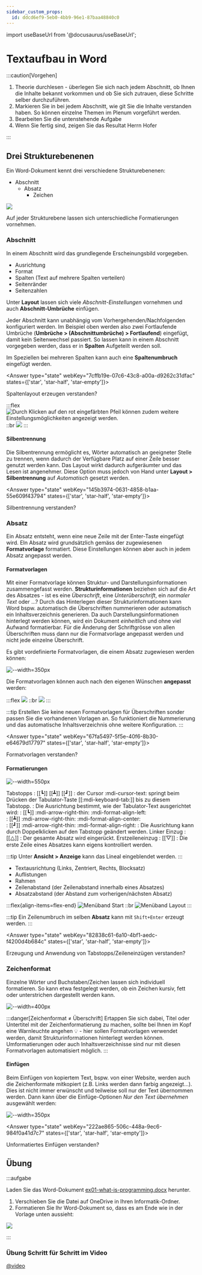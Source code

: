 ```yaml
---
sidebar_custom_props:
  id: ddcd6ef9-5eb0-4bb9-96e1-87baa48840c0
---
```


import useBaseUrl from '@docusaurus/useBaseUrl';

# Textaufbau in Word

:::caution[Vorgehen]

1. Theorie durchlesen - überlegen Sie sich nach jedem Abschnitt, ob Ihnen die Inhalte bekannt vorkommen und ob Sie sich zutrauen, diese Schritte selber durchzuführen.
2. Markieren Sie in bei jedem Abschnitt, wie git Sie die Inhalte verstanden haben. So können einzelne Themen im Plenum vorgeführt werden.
3. Bearbeiten Sie die untenstehende Aufgabe
4. Wenn Sie fertig sind, zeigen Sie das Resultat Herrn Hofer

:::

## Drei Strukturebenenen
Ein Word-Dokument kennt drei verschiedene Strukturebenenen:

- Abschnitt
  - Absatz
    - Zeichen

<div style={{maxHeight: '450px', overflow: 'auto'}}>

![](images/word-abschnitt-absatz.png)

</div>

Auf jeder Strukturebene lassen sich unterschiedliche Formatierungen vornehmen.

### Abschnitt
In einem Abschnitt wird das grundlegende Erscheinungsbild vorgegeben.
- Ausrichtung
- Format
- Spalten (Text auf mehrere Spalten verteilen)
- Seitenränder
- Seitenzahlen

Unter **Layout** lassen sich viele *Abschnitt-Einstellungen* vornehmen und auch __Abschnitt-Umbrüche__ einfügen. 

Jeder Abschnitt kann unabhängig vom Vorhergehenden/Nachfolgenden konfiguriert werden. Im Beispiel oben werden also zwei Fortlaufende Umbrüche (__Umbrüche > (Abschnittumbrüche) > Fortlaufend__) eingefügt, damit kein Seitenwechsel passiert. So lassen kann in einem Abschnitt vorgegeben werden, dass er in **Spalten** Aufgeteilt werden soll.

Im Speziellen bei mehreren Spalten kann auch eine __Spaltenumbruch__ eingefügt werden.

<Answer type="state" webKey="7cffb19e-07c6-43c8-a00a-d9262c31dfac"  states={['star', 'star-half', 'star-empty']}>

Spaltenlayout erzeugen verstanden?
</Answer>

:::flex
![Durch Klicken auf den rot eingefärbten Pfeil können zudem weitere Einstellungsmöglichkeiten angezeigt werden.](images/word-seite-einrichten.png) 
::br
![](images/word-seite-einrichten-pro.png)
:::

#### Silbentrennung

Die Silbentrennung ermöglicht es, Wörter automatisch an geeigneter Stelle zu trennen, wenn dadurch der Verfügbare Platz auf einer Zeile besser genutzt werden kann. Das Layout wirkt dadurch aufgeräumter und das Lesen ist angenehmer. Diese Option muss jedoch von Hand unter __Layout > Silbentrennung__ auf *Automatisch* gesetzt werden.



<Answer type="state" webKey="145b3974-0631-4858-b1aa-55e609f43794" states={['star', 'star-half', 'star-empty']}>

Silbentrennung verstanden?
</Answer>

### Absatz
Ein Absatz entsteht, wenn eine neue Zeile mit der Enter-Taste eingefügt wird. EIn Absatz wird grundsätzlich gemäss der zugewiesenen **Formatvorlage** formatiert. Diese Einstellungen können aber auch in jedem Absatz angepasst werden.

#### Formatvorlagen

Mit einer Formatvorlage können Struktur- und Darstellungsinformationen zusammengefasst werden. **Strukturinformationen** beziehen sich auf die Art des Absatzes - ist es eine *Überschrift*, eine *Unterüberschrift*, ein *normaler Text* oder ...? Durch das Hinterlegen dieser Strukturinformationen kann Word bspw. automatisch die Überschriften nummerieren oder automatisch ein Inhaltsverzeichnis generieren. Da auch Darstellungsinformationen hinterlegt werden können, wird ein Dokument *einheitlich* und ohne viel Aufwand formatierbar. Für die Änderung der Schriftgrösse von allen Überschriften muss dann nur die Formatvorlage angepasst werden und nicht jede einzelne Überschrift.

Es gibt vordefinierte Formatvorlagen, die einem Absatz zugewiesen werden können:

![--width=350px](images/word-formatvorlage.png)

Die Formatvorlagen können auch nach den eigenen Wünschen **angepasst** werden:

:::flex
![](images/word-formatvorlage-edit-pre.png)
::br
![](images/word-formatvorlage-edit.png)
:::

:::tip
Erstellen Sie keine neuen Formatvorlagen für Überschriften sonder passen Sie die vorhandenen Vorlagen an. So funktioniert die Nummerierung und das automatische Inhaltsverzeichnis ohne weitere Konfiguration.
:::

<Answer type="state" webKey="67fa5497-5f5e-40f6-8b30-e64679d17797" states={['star', 'star-half', 'star-empty']}>

Formatvorlagen verstanden?
</Answer>

#### Formatierungen

![--width=550px](images/word-tabstopps.png)

Tabstopps
: [[┗]] [[┻]] [[┛]]
: der Cursor :mdi-cursor-text: springt beim Drücken der Tabulator-Taste [[:mdi-keyboard-tab:]] bis zu diesem Tabstopp.
: Die Ausrichtung bestimmt, wie der Tabulator-Text ausgerichtet wird:
: [[┗]] :mdi-arrow-right-thin: :mdi-format-align-left:  
: [[┻]] :mdi-arrow-right-thin: :mdi-format-align-center:  
: [[┛]] :mdi-arrow-right-thin: :mdi-format-align-right:
: Die Ausrichtung kann durch Doppelklicken auf den Tabstopp geändert werden.
Linker Einzug
: [[⧋]]
: Der gesamte Absatz wird eingerückt.
Erstzeileneinzug
: [[▽]]
: Die erste Zeile eines Absatzes kann eigens kontrolliert werden.

:::tip
Unter __Ansicht > Anzeige__ kann das Lineal eingeblendet werden.
:::

- Textausrichtung (Links, Zentriert, Rechts, Blocksatz)
- Auflistungen
- Rahmen
- Zeilenabstand (der Zeilenabstand innerhalb eines Absatzes)
- Absatzabstand (der Abstand zum vorherigen/nächsten Absatz)

:::flex{align-items=flex-end}
![Menüband __Start__](images/word-absatz.png)
::br
![Menüband __Layout__](images/word-absatz2.png)
:::

:::tip
Ein Zeilenumbruch im selben **Absatz** kann mit `Shift+Enter` erzeugt werden.
:::



<Answer type="state" webKey="82838c61-6a10-4bf1-aedc-f4200d4b684c" states={['star', 'star-half', 'star-empty']}>

Erzeugung und Anwendung von Tabstopps/Zeileneinzügen verstanden?
</Answer>

### Zeichenformat

Einzelne Wörter und Buchstaben/Zeichen lassen sich individuell formatieren. So kann etwa festgelegt werden, ob ein Zeichen kursiv, fett oder unterstrichen dargestellt werden kann.

![--width=400px](images/word-zeichenformatierung.png)

:::danger[Zeichenformat $\neq$ Überschrift]
Ertappen Sie sich dabei, Titel oder Untertitel mit der Zeichenformatierung zu machen, sollte bei Ihnen im Kopf eine Warnleuchte angehen 💡 - hier sollen Formatvorlagen verwendet werden, damit Strukturinformationen hinterlegt werden können. Umformatierungen oder auch Inhaltsverzeichnisse sind nur mit diesen Formatvorlagen automatisiert möglich. 
:::

#### Einfügen

Beim Einfügen von kopiertem Text, bspw. von einer Website, werden auch die Zeichenformate mitkopiert (z.B. Links werden dann farbig angezeigt...). Dies ist nicht immer erwünscht und teilweise soll nur der Text übernommen werden. Dann kann über die Einfüge-Optionen *Nur den Text übernehmen* ausgewählt werden:

![--width=350px](images/word-paste-options.png)

<Answer type="state" webKey="222ae865-506c-448a-9ec6-984f0a41d7c7" states={['star', 'star-half', 'star-empty']}>

Unformatiertes Einfügen verstanden?
</Answer>

## Übung

:::aufgabe
<Answer type="state" webKey="9561181b-4325-47b0-90a2-5df0862146d2" />

Laden Sie das Word-Dokument [ex01-what-is-programming.docx](files/ex01-what-is-programming.docx) herunter.

1. Verschieben Sie die Datei auf OneDrive in Ihren Informatik-Ordner.
2. Formatieren Sie Ihr Word-Dokument so, dass es am Ende wie in der Vorlage unten aussieht:

<div style={{maxHeight: '450px', overflow: 'auto'}}>

![](images/word-exercise.png)

</div>

:::

### Übung Schritt für Schritt im Video

[@video](images/text-exercise-1.mp4)
